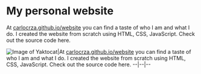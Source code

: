 # My personal website

At [carlocrza.github.io/website](http://carlocrza.github.io/website) you can find a taste of who I am and what I do. I created the website from scratch using HTML, CSS, JavaScript. Check out the source code here.

![Image of Yaktocat](./files/read.JPG)|At [carlocrza.github.io/website](http://carlocrza.github.io/website) you can find a taste of who I am and what I do. I created the website from scratch using HTML, CSS, JavaScript. Check out the source code here.
--|--|--